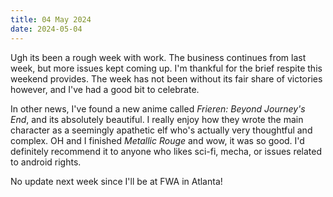 ```yaml
---
title: 04 May 2024
date: 2024-05-04
---
```


Ugh its been a rough week with work. The business continues from last week, but more issues kept coming up. I'm thankful for the brief respite this weekend provides. The week has not been without its fair share of victories however, and I've had a good bit to celebrate.

In other news, I've found a new anime called *Frieren: Beyond Journey's End*, and its absolutely beautiful. I really enjoy how they wrote the main character as a seemingly apathetic elf who's actually very thoughtful and complex. OH and I finished *Metallic Rouge* and wow, it was so good. I'd definitely recommend it to anyone who likes sci-fi, mecha, or issues related to android rights.

No update next week since I'll be at FWA in Atlanta!
